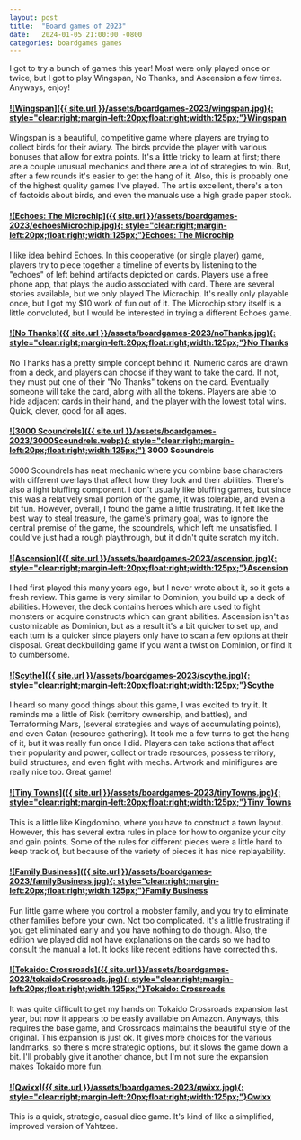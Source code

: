 ```yaml
---
layout: post
title:  "Board games of 2023"
date:   2024-01-05 21:00:00 -0800
categories: boardgames games
---
```


I got to try a bunch of games this year! Most were only played once or twice, but I got to play Wingspan, No Thanks, and Ascension a few times. Anyways, enjoy!

#### [![Wingspan]({{ site.url }}/assets/boardgames-2023/wingspan.jpg){: style="clear:right;margin-left:20px;float:right;width:125px;"}](https://www.amazon.com/dp/B07YQ641NQ/)[Wingspan](https://www.amazon.com/dp/B07YQ641NQ/)
Wingspan is a beautiful, competitive game where players are trying to collect birds for their aviary. The birds provide the player with various bonuses that allow for extra points. It's a little tricky to learn at first; there are a couple unusual mechanics and there are a lot of strategies to win. But, after a few rounds it's easier to get the hang of it. Also, this is probably one of the highest quality games I've played. The art is excellent, there's a ton of factoids about birds, and even the manuals use a high grade paper stock. 

#### [![Echoes: The Microchip]({{ site.url }}/assets/boardgames-2023/echoesMicrochip.jpg){: style="clear:right;margin-left:20px;float:right;width:125px;"}](https://www.amazon.com/dp/B09P42ZFVN/)[Echoes: The Microchip](https://www.amazon.com/dp/B09P42ZFVN/)
I like idea behind Echoes. In this cooperative (or single player) game, players try to piece together a timeline of events by listening to the "echoes" of left behind artifacts depicted on cards. Players use a free phone app, that plays the audio associated with card. There are several stories available, but we only played The Microchip. It's really only playable once, but I got my $10 work of fun out of it. The Microchip story itself is a little convoluted, but I would be interested in trying a different Echoes game.

#### [![No Thanks]({{ site.url }}/assets/boardgames-2023/noThanks.jpg){: style="clear:right;margin-left:20px;float:right;width:125px;"}](https://www.amazon.com/dp/B013FAC4FK/)[No Thanks](https://www.amazon.com/dp/B013FAC4FK/)
No Thanks has a pretty simple concept behind it. Numeric cards are drawn from a deck, and players can choose if they want to take the card. If not, they must put one of their "No Thanks" tokens on the card. Eventually someone will take the card, along with all the tokens. Players are able to hide adjacent cards in their hand, and the player with the lowest total wins. Quick, clever, good for all ages.

#### [![3000 Scoundrels]({{ site.url }}/assets/boardgames-2023/3000Scoundrels.webp){: style="clear:right;margin-left:20px;float:right;width:125px;"}](https://www.amazon.com/dp/B013FAC4FK/) 3000 Scoundrels
3000 Scoundrels has neat mechanic where you combine base characters with different overlays that affect how they look and their abilities. There's also a light bluffing component. I don't usually like bluffing games, but since this was a relatively small portion of the game, it was tolerable, and even a bit fun. However, overall, I found the game a little frustrating. It felt like the best way to steal treasure, the game's primary goal, was to ignore the central premise of the game, the scoundrels, which left me unsatisfied. I could've just had a rough playthrough, but it didn't quite scratch my itch.

#### [![Ascension]({{ site.url }}/assets/boardgames-2023/ascension.jpg){: style="clear:right;margin-left:20px;float:right;width:125px;"}](https://www.amazon.com/dp/B0945FB468/)[Ascension](https://www.amazon.com/dp/B0945FB468/)
I had first played this many years ago, but I never wrote about it, so it gets a fresh review. This game is very similar to Dominion; you build up a deck of abilities. However, the deck contains heroes which are used to fight monsters or acquire constructs which can grant abilities. Ascension isn't as customizable as Dominion, but as a result it's a bit quicker to set up, and each turn is a quicker since players only have to scan a few options at their disposal. Great deckbuilding game if you want a twist on Dominion, or find it to cumbersome.


#### [![Scythe]({{ site.url }}/assets/boardgames-2023/scythe.jpg){: style="clear:right;margin-left:20px;float:right;width:125px;"}](https://www.amazon.com/dp/B01IPUGYK6/)[Scythe](https://www.amazon.com/dp/B01IPUGYK6/)

I heard so many good things about this game, I was excited to try it. It reminds me a little of Risk (territory ownership, and battles), and Terraforming Mars, (several strategies and ways of accumulating points), and even Catan (resource gathering). It took me a few turns to get the hang of it, but it was really fun once I did. Players can take actions that affect their popularity and power, collect or trade resources, possess territory, build structures, and even fight with mechs. Artwork and minifigures are really nice too. Great game!


#### [![Tiny Towns]({{ site.url }}/assets/boardgames-2023/tinyTowns.jpg){: style="clear:right;margin-left:20px;float:right;width:125px;"}](https://www.amazon.com/dp/B07L1CPM28/)[Tiny Towns](https://www.amazon.com/dp/B07L1CPM28/)

This is a little like Kingdomino, where you have to construct a town layout. However, this has several extra rules in place for how to organize your city and gain points. Some of the rules for different pieces were a little hard to keep track of, but because of the variety of pieces it has nice replayability. 

#### [![Family Business]({{ site.url }}/assets/boardgames-2023/familyBusiness.jpg){: style="clear:right;margin-left:20px;float:right;width:125px;"}](https://www.amazon.com/dp/B09QX371XX/)[Family Business](https://www.amazon.com/dp/B09QX371XX/)

Fun little game where you control a mobster family, and you try to eliminate other families before your own. Not too complicated. It's a little frustrating if you get eliminated early and you have nothing to do though. Also, the edition we played did not have explanations on the cards so we had to consult the manual a lot. It looks like recent editions have corrected this.

#### [![Tokaido: Crossroads]({{ site.url }}/assets/boardgames-2023/tokaidoCrossroads.jpg){: style="clear:right;margin-left:20px;float:right;width:125px;"}](https://www.amazon.com/dp/B00H0DHBAW/)[Tokaido: Crossroads](https://www.amazon.com/dp/B09QX371XX/)

It was quite difficult to get my hands on Tokaido Crossroads expansion last year, but now it appears to be easily available on Amazon. Anyways, this requires the base game, and Crossroads maintains the beautiful style of the original. This expansion is just ok. It gives more choices for the various landmarks, so there's more strategic options, but it slows the game down a bit. I'll probably give it another chance, but I'm not sure the expansion makes Tokaido more fun. 

#### [![Qwixx]({{ site.url }}/assets/boardgames-2023/qwixx.jpg){: style="clear:right;margin-left:20px;float:right;width:125px;"}](https://www.amazon.com/dp/B00J57138C/)[Qwixx](https://www.amazon.com/dp/B00J57138C/)

This is a quick, strategic, casual dice game. It's kind of like a simplified, improved version of Yahtzee. 





